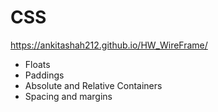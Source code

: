 # CSS 

https://ankitashah212.github.io/HW_WireFrame/


* Floats
* Paddings
* Absolute and Relative Containers
* Spacing and margins
